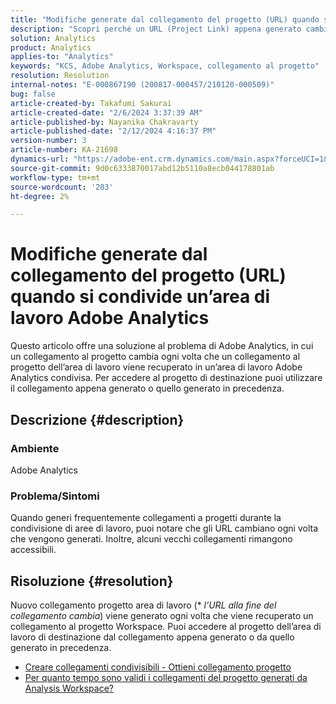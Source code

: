 ```yaml
---
title: "Modifiche generate dal collegamento del progetto (URL) quando si condivide un’area di lavoro Adobe Analytics"
description: "Scopri perché un URL (Project Link) appena generato cambia quando condividi un’area di lavoro Adobe Analytics. Per accedere a, puoi utilizzare il collegamento precedente o quello nuovo."
solution: Analytics
product: Analytics
applies-to: "Analytics"
keywords: "KCS, Adobe Analytics, Workspace, collegamento al progetto"
resolution: Resolution
internal-notes: "E-000867190 (200817-000457/210120-000509)"
bug: false
article-created-by: Takafumi Sakurai
article-created-date: "2/6/2024 3:37:39 AM"
article-published-by: Nayanika Chakravarty
article-published-date: "2/12/2024 4:16:37 PM"
version-number: 3
article-number: KA-21698
dynamics-url: "https://adobe-ent.crm.dynamics.com/main.aspx?forceUCI=1&pagetype=entityrecord&etn=knowledgearticle&id=a50b240d-a1c4-ee11-9079-6045bd0067ea"
source-git-commit: 9d0c6333870017abd12b5110a8ecb044178801ab
workflow-type: tm+mt
source-wordcount: '203'
ht-degree: 2%

---
```


# Modifiche generate dal collegamento del progetto (URL) quando si condivide un’area di lavoro Adobe Analytics


Questo articolo offre una soluzione al problema di Adobe Analytics, in cui un collegamento al progetto cambia ogni volta che un collegamento al progetto dell’area di lavoro viene recuperato in un’area di lavoro Adobe Analytics condivisa. Per accedere al progetto di destinazione puoi utilizzare il collegamento appena generato o quello generato in precedenza.

## Descrizione {#description}


### Ambiente

Adobe Analytics

### Problema/Sintomi

Quando generi frequentemente collegamenti a progetti durante la condivisione di aree di lavoro, puoi notare che gli URL cambiano ogni volta che vengono generati. Inoltre, alcuni vecchi collegamenti rimangono accessibili.


## Risoluzione {#resolution}


Nuovo collegamento progetto area di lavoro (\* *l’URL alla fine del collegamento cambia*) viene generato ogni volta che viene recuperato un collegamento al progetto Workspace. Puoi accedere al progetto dell’area di lavoro di destinazione dal collegamento appena generato o da quello generato in precedenza.

- [Creare collegamenti condivisibili - Ottieni collegamento progetto](https://experienceleague.adobe.com/docs/analytics/analyze/analysis-workspace/curate-share/shareable-links.html?lang=it)
- [Per quanto tempo sono validi i collegamenti del progetto generati da Analysis Workspace?](https://experienceleague.adobe.com/docs/experience-cloud-kcs/kbarticles/KA-21274.html)

